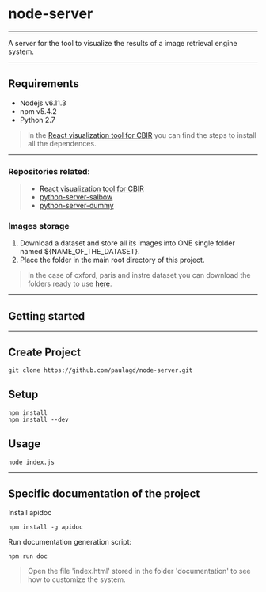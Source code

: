 # node-server
---
A server for the tool to visualize the results of a image retrieval engine system.

---
## Requirements

* Nodejs v6.11.3
* npm v5.4.2
* Python 2.7

> In the [React visualization tool for CBIR](https://github.com/paulagd/react-visualization-tool-CBIR) you can find the steps to install all the dependences.

---
### Repositories related:
>
> * [React visualization tool for CBIR](https://github.com/paulagd/react-visualization-tool-CBIR)
> * [python-server-salbow](https://bitbucket.org/emohe/python-server-salbow/src/master/)
> * [python-server-dummy](https://bitbucket.org/emohe/python-server-dummy/src/master/)

### Images storage

1. Download a dataset and store all its images into ONE single folder named ${NAME_OF_THE_DATASET}.
2. Place the folder in the main root directory of this project.

> In the case of oxford, paris and instre dataset you can download the folders ready to use [here](https://drive.google.com/drive/folders/178bcx_trf4BZMUS8VOUpKh7JcqhZxC7C?usp=sharing).

---
## Getting started
---
Create Project
---
```
git clone https://github.com/paulagd/node-server.git
```

Setup
---
```
npm install
npm install --dev

```

Usage
---

`node index.js`

---------------------------------------------------------------
## Specific documentation of the project

Install apidoc
```
npm install -g apidoc

```

Run documentation generation script:
```
npm run doc

```

> Open the file 'index.html' stored in the folder 'documentation' to see how to customize the system.
